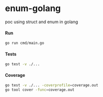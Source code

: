 # enum-golang
poc using struct and enum in golang

#### Run

```bash
go run cmd/main.go
```

#### Tests

```bash
go test -v ./...
```

#### Coverage

```bash
go test -v ./... -coverprofile=coverage.out
go tool cover -func=coverage.out
```
